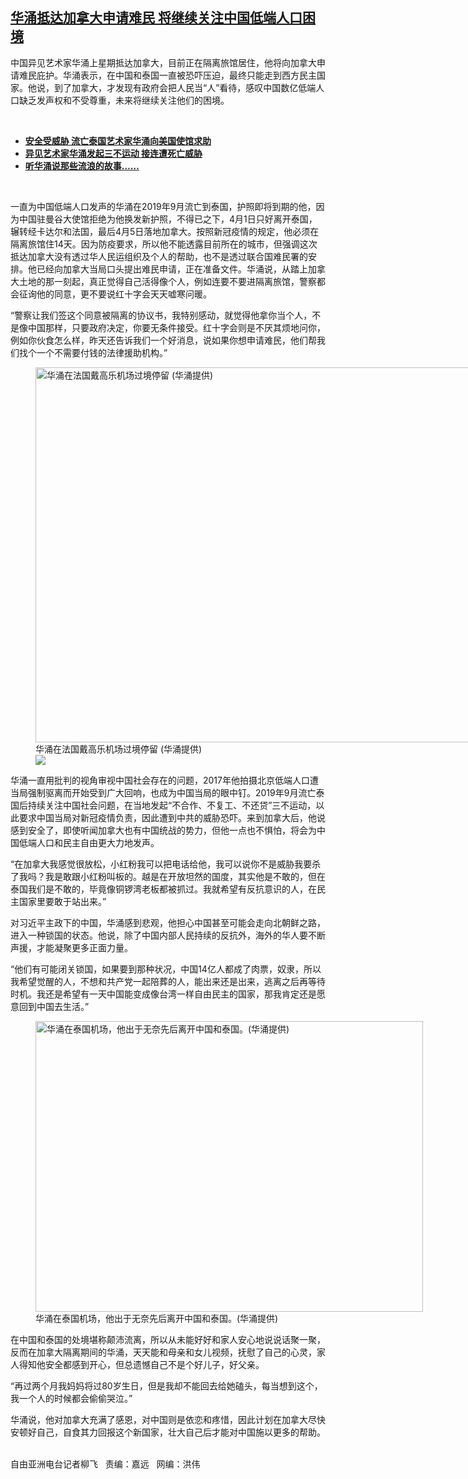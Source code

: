 <!--1618425106000-->
[华涌抵达加拿大申请难民  将继续关注中国低端人口困境](https://www.rfa.org/mandarin/yataibaodao/renquanfazhi/lf-04142021140358.html)
------

<p></p><p>中国异见艺术家华涌上星期抵达加拿大，目前正在隔离旅馆居住，他将向加拿大申请难民庇护。华涌表示，在中国和泰国一直被恐吓压迫，最终只能走到西方民主国家。他说，到了加拿大，才发现有政府会把人民当“人”看待，感叹中国数亿低端人口缺乏发声权和不受尊重，未来将继续关注他们的困境。</p><p><br/></p><ul><li><a href="https://www.rfa.org/mandarin/yataibaodao/renquanfazhi/gf2-08262020102728.html"><strong>安全受威胁 流亡泰国艺术家华涌向美国使馆求助</strong></a></li><li><strong><a href="https://www.rfa.org/mandarin/yataibaodao/renquanfazhi/gf1-02262020081111.html">异见艺术家华涌发起三不运动 接连遭死亡威胁</a></strong></li><li><strong><a href="https://www.rfa.org/mandarin/zhuanlan/butongdeshengyin/jkdv-02142019145316.html">听华涌说那些流浪的故事……</a></strong></li></ul><p><br/></p><p>一直为中国低端人口发声的华涌在2019年9月流亡到泰国，护照即将到期的他，因为中国驻曼谷大使馆拒绝为他换发新护照，不得已之下，4月1日只好离开泰国，辗转经卡达尔和法国，最后4月5日落地加拿大。按照新冠疫情的规定，他必须在隔离旅馆住14天。因为防疫要求，所以他不能透露目前所在的城市，但强调这次抵达加拿大没有透过华人民运组织及个人的帮助，也不是透过联合国难民署的安排。他已经向加拿大当局口头提出难民申请，正在准备文件。华涌说，从踏上加拿大土地的那一刻起，真正觉得自己活得像个人，例如连要不要进隔离旅馆，警察都会征询他的同意，更不要说红十字会天天嘘寒问暖。</p><p>“警察让我们签这个同意被隔离的协议书，我特别感动，就觉得他拿你当个人，不是像中国那样，只要政府决定，你要无条件接受。红十字会则是不厌其烦地问你，例如你伙食怎么样，昨天还告诉我们一个好消息，说如果你想申请难民，他们帮我们找个一个不需要付钱的法律援助机构。”</p><p><figure class="image-richtext image-inline captioned" style="width:800px;"><img alt="华涌在法国戴高乐机场过境停留 (华涌提供)" height="600" src="https://www.rfa.org/mandarin/yataibaodao/renquanfazhi/lf-04142021140358.html/p2.jpg/@@images/7ca78695-75a4-4e5d-9e57-b78bbfe75c11.jpeg" title="P2.jpg" width="800"/><figcaption class="image-caption">华涌在法国戴高乐机场过境停留 (华涌提供)</figcaption><small></small><div id="zoomattribute"><a data-caption="华涌在法国戴高乐机场过境停留 (华涌提供)" data-fancybox="" href="https://www.rfa.org/mandarin/yataibaodao/renquanfazhi/lf-04142021140358.html/p2.jpg" id="single_image" title="华涌在法国戴高乐机场过境停留 (华涌提供)"><img src="/++plone++rfa-resources/img/icon-zoom.png"/></a></div></figure></p><p>华涌一直用批判的视角审视中国社会存在的问题，2017年他拍摄北京低端人口遭当局强制驱离而开始受到广大回响，也成为中国当局的眼中钉。2019年9月流亡泰国后持续关注中国社会问题，在当地发起“不合作、不复工、不还贷”三不运动，以此要求中国当局对新冠疫情负责，因此遭到中共的威胁恐吓。来到加拿大后，他说感到安全了，即使听闻加拿大也有中国统战的势力，但他一点也不惧怕，将会为中国低端人口和民主自由更大力地发声。</p><p>“在加拿大我感觉很放松，小红粉我可以把电话给他，我可以说你不是威胁我要杀了我吗？我是敢跟小红粉叫板的。越是在开放坦然的国度，其实他是不敢的，但在泰国我们是不敢的，毕竟像铜锣湾老板都被抓过。我就希望有反抗意识的人，在民主国家里要敢于站出来。”</p><p>对习近平主政下的中国，华涌感到悲观，他担心中国甚至可能会走向北朝鲜之路，进入一种锁国的状态。他说，除了中国内部人民持续的反抗外，海外的华人要不断声援，才能凝聚更多正面力量。</p><p>“他们有可能闭关锁国，如果要到那种状况，中国14亿人都成了肉票，奴隶，所以我希望觉醒的人，不想和共产党一起陪葬的人，能出来还是出来，逃离之后再等待时机。我还是希望有一天中国能变成像台湾一样自由民主的国家，那我肯定还是愿意回到中国去生活。”</p><p><figure class="image-richtext image-inline captioned" style="width:620px;"><img alt="华涌在泰国机场，他出于无奈先后离开中国和泰国。(华涌提供)" height="465" src="https://www.rfa.org/mandarin/yataibaodao/renquanfazhi/lf-04142021140358.html/p3.jpg/@@images/b9a32bb9-9ae6-4118-9f5c-93660798e106.jpeg" title="P3.jpg" width="620"/><figcaption class="image-caption">华涌在泰国机场，他出于无奈先后离开中国和泰国。(华涌提供)</figcaption><small></small></figure></p><p>在中国和泰国的处境堪称颠沛流离，所以从未能好好和家人安心地说说话聚一聚，反而在加拿大隔离期间的华涌，天天能和母亲和女儿视频，抚慰了自己的心灵，家人得知他安全都感到开心，但总遗憾自己不是个好儿子，好父亲。</p><p>“再过两个月我妈妈将过80岁生日，但是我却不能回去给她磕头，每当想到这个，我一个人的时候都会偷偷哭泣。”</p><p>华涌说，他对加拿大充满了感恩，对中国则是依恋和疼惜，因此计划在加拿大尽快安顿好自己，自食其力回报这个新国家，壮大自己后才能对中国施以更多的帮助。</p><p><br/>自由亚洲电台记者柳飞   责编：嘉远   网编：洪伟</p>
